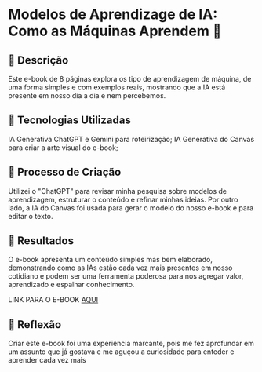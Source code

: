 # Modelos de Aprendizage de IA: Como as Máquinas Aprendem 🌌
## 📒 Descrição
Este e-book de 8 páginas explora os tipo de aprendizagem de máquina, de uma forma simples e com exemplos reais, mostrando que a IA está presente em nosso dia a dia e nem percebemos.

## 🤖 Tecnologias Utilizadas
IA Generativa ChatGPT e Gemini para roteirização;
IA Generativa do Canvas para criar a arte visual do e-book;

## 🧐 Processo de Criação
Utilizei o "ChatGPT" para revisar minha pesquisa sobre modelos de aprendizagem, estruturar o conteúdo e refinar minhas ideias. Por outro lado, a IA do Canvas foi usada para gerar o modelo do nosso e-book e para editar o texto.

## 🚀 Resultados
O e-book apresenta um conteúdo simples mas bem elaborado, demonstrando como as IAs estão cada vez mais presentes em nosso cotidiano e podem ser uma ferramenta poderosa para nos agregar valor, aprendizado e espalhar conhecimento.

LINK PARA O E-BOOK [AQUI](https://drive.google.com/drive/folders/1NV8W6p9H6ElXe0GcXB7-5xhqvqjswJkH?hl=pt-br&q=sharedwith:public%20parent:1NV8W6p9H6ElXe0GcXB7-5xhqvqjswJkH)

## 💭 Reflexão
Criar este e-book foi uma experiência marcante, pois me fez aprofundar em um assunto que já gostava e me aguçou a curiosidade para enteder e aprender cada vez mais

